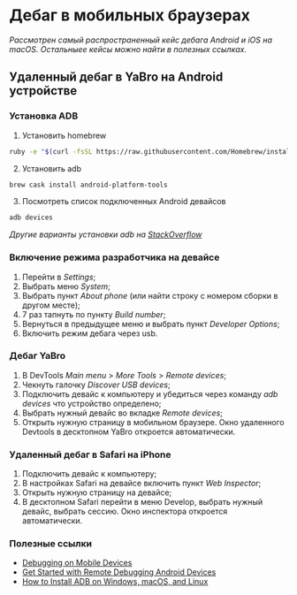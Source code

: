 # Дебаг в мобильных браузерах

_Рассмотрен самый распространенный кейс дебага Android и iOS на macOS. Остальныее кейсы можно найти в полезных ссылках._

## Удаленный дебаг в YaBro на Android устройстве

### Установка ADB

1. Установить homebrew

```bash
ruby -e "$(curl -fsSL https://raw.githubusercontent.com/Homebrew/install/master/install)"
```

2. Установить adb

```bash
brew cask install android-platform-tools
```

3. Посмотреть список подключенных Android девайсов

```bash
adb devices
```

_Другие варианты установки adb на [StackOverflow](https://stackoverflow.com/a/32314718)_

### Включение режима разработчика на девайсе

1. Перейти в _Settings_;
2. Выбрать меню _System_;
3. Выбрать пункт _About phone_ (или найти строку с номером сборки в другом месте);
4. 7 раз тапнуть по пункту _Build number_;
5. Вернуться в предыдущее меню и выбрать пункт _Developer Options_;
6. Включить режим дебага через usb.

### Дебаг YaBro

1. В DevTools _Main menu_ > _More Tools_ > _Remote devices_;
2. Чекнуть галочку _Discover USB devices_;
3. Подключить девайс к компьютеру и убедиться через команду _adb devices_ что устройство определено;
4. Выбрать нужный девайс во вкладке _Remote devices_;
5. Открыть нужную страницу в мобильном браузере. Окно удаленного Devtools в десктопном YaBro откроется автоматически.

### Удаленный дебаг в Safari на iPhone

1. Подключить девайс к компьютеру;
2. В настройках Safari на девайсе включить пункт _Web Inspector_;
3. Открыть нужную страницу на девайсе;
4. В десктопном Safari перейти в меню Develop, выбрать нужный девайс, выбрать сессию. Окно инспектора откроется автоматически.

### Полезные ссылки

-   [Debugging on Mobile Devices](https://support.brightcove.com/debugging-mobile-devices)
-   [Get Started with Remote Debugging Android Devices](https://developers.google.com/web/tools/chrome-devtools/remote-debugging)
-   [How to Install ADB on Windows, macOS, and Linux](https://www.xda-developers.com/install-adb-windows-macos-linux/)
